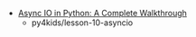 - [Async IO in Python: A Complete Walkthrough](https://realpython.com/async-io-python/)
  - py4kids/lesson-10-asyncio